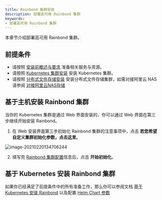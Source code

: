 ```yaml
---
title: Rainbond 集群安装
description: 部署高可用 Rainbond 集群
keywords:
- 部署高可用 Rainbond 集群
---
```


本章节介绍部署高可用 Rainbond 集群。

## 前提条件

* 请按照 [安装前概述与要求](/docs/installation/ha-deployment/overview/) 准备相关服务与资源。
* 请按照 [Kubernetes 集群安装](../deploy-k8s) 安装 Kubernetes 集群。
* 请按照 [分布式文件存储安装](../storage) 安装分布式文件存储集群，如需对接阿里云 NAS 请参阅 [对接阿里云NAS存储](./init-rainbond-config#对接阿里云-nas-存储)

## 基于主机安装 Rainbond 集群

当你的 Kubernetes 集群是通过 Web 界面安装的，你可以通过 Web 界面在第三步继续开始安装 Rainbond。

1. 在 Web 安装界面第三步初始化 Rainbond 集群的注意事项中，点击 **若您希望自定义集群初始化参数，点击这里**。

![image-20210220134706244](https://static.goodrain.com/images/5.3/init-region-config.png)

2. 填写完 [Rainbond 集群配置](./init-rainbond-config)信息后，点击 **开始初始化**。


## 基于 Kubernetes 安装 Rainbond 集群

如果你已经满足了前提条件中的所有准备工作，那么你可以参阅文档 [基于 Kubernetes 安装 Rainbond](../../install-with-helm/) 以及配置 [Helm Chart 参数](../../install-with-helm/vaules-config)




